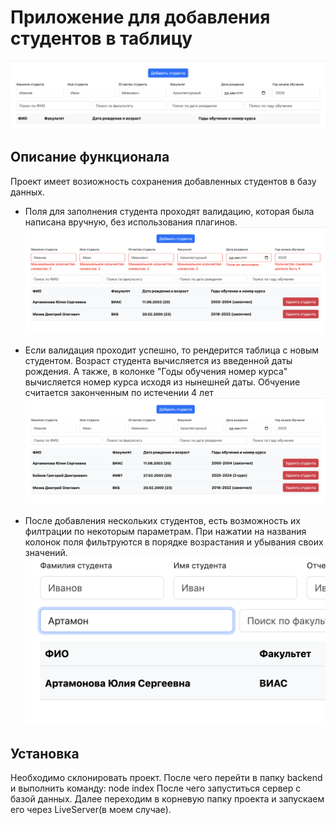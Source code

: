<h1>  Приложение для добавления студентов в таблицу</h1> 
<img src="https://github.com/GrigoryBoykov/illustrations/blob/main/main.png">
<h2>Описание функционала</h2>
Проект имеет возиожность сохранения добавленных студентов в базу данных.

* Поля для заполнения студента проходят валидацию, которая была написана вручную, без использования плагинов. <img src="https://github.com/GrigoryBoykov/illustrations/blob/main/validation.png">

* Если валидация проходит успешно, то рендерится таблица с новым студентом. Возраст студента вычисляется из введенной даты рождения. А также, в колонке "Годы обучения номер курса" вычисляется номер курса исходя из нынешней даты. Обчуение считается законченным по истечении 4 лет<img src="https://github.com/GrigoryBoykov/illustrations/blob/main/render.png">

* После добавления нескольких студентов, есть возможность их филтрации по некоторым параметрам. При нажатии на названия колонок поля фильтруются в порядке возрастания и убывания своих значений.  <img src="https://github.com/GrigoryBoykov/illustrations/blob/main/search.png">



<h2>Установка</h2>

Необходимо склонировать проект. После чего перейти в папку backend и выполнить команду: node index
После чего запуститься сервер с базой данных. Далее переходим в корневую папку проекта и запускаем его через LiveServer(в моем случае).

